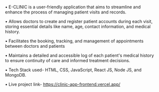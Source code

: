 • E-CLINIC is a user-friendly application that aims to streamline and enhance the process of managing patient visits and records.

•	Allows doctors to create and register patient accounts during each visit, storing essential details like name, age, contact information, and medical history.

•	Facilitates the booking, tracking, and management of appointments between doctors and patients 

•	Maintains a detailed and accessible log of each patient's medical history to ensure continuity of care and informed treatment decisions.

•	Tech Stack used- HTML, CSS, JavaScript, React JS, Node JS, and MongoDB.

•	Live project link- https://clinic-app-frontend.vercel.app/


